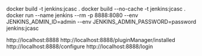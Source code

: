 docker build -t jenkins:jcasc .
docker build --no-cache -t jenkins:jcasc .
docker run --name jenkins --rm -p 8888:8080 --env JENKINS_ADMIN_ID=admin --env JENKINS_ADMIN_PASSWORD=password jenkins:jcasc

http://localhost:8888
http://localhost:8888/pluginManager/installed
http://localhost:8888/configure
http://localhost:8888/login
